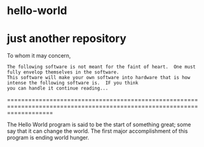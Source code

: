 # hello-world
just another repository
=========================================================================================================================

To whom it may concern,
  
    The following software is not meant for the faint of heart.  One must fully envelop themselves in the software.
    This software will make your own software into hardware that is how intense the following software is.  IF you think
    you can handle it continue reading...
=========================================================================================================================

The Hello World program is said to be the start of something great; some say that it can change the world.
The first major accomplishment of this program is ending world hunger.
